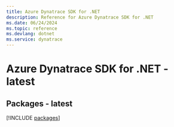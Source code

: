 ```yaml
---
title: Azure Dynatrace SDK for .NET
description: Reference for Azure Dynatrace SDK for .NET
ms.date: 06/24/2024
ms.topic: reference
ms.devlang: dotnet
ms.service: dynatrace
---
```

# Azure Dynatrace SDK for .NET - latest
## Packages - latest
[!INCLUDE [packages](dynatrace-index.md)]